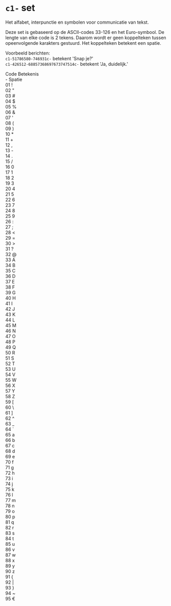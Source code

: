 # `c1-` set

Het alfabet, interpunctie en symbolen voor communicatie van tekst.

Deze set is gebaseerd op de ASCII-codes 33-126 en het Euro-symbool.
De lengte van elke code is 2 tekens.
Daarom wordt er geen koppelteken tussen opeenvolgende karakters gestuurd.
Het koppelteken betekent een spatie.

Voorbeeld berichten:  
`c1-51786580-746931c-` betekent 'Snap je?'  
`c1-426512-68857368697673747514c-` betekent 'Ja, duidelijk.'

Code  Betekenis  
\-  Spatie  
01  !  
02  "  
03  #  
04  $  
05  %  
06  &  
07  '  
08  (  
09  )  
10  *  
11  +  
12  ,  
13  -  
14  .  
15  /  
16  0  
17  1  
18  2  
19  3  
20  4  
21  5  
22  6  
23  7  
24  8  
25  9  
26  :  
27  ;  
28  <  
29  =  
30  >  
31  ?  
32  @  
33  A  
34  B  
35  C  
36  D  
37  E  
38  F  
39  G  
40  H  
41  I  
42  J  
43  K  
44  L  
45  M  
46  N  
47  O  
48  P  
49  Q  
50  R  
51  S  
52  T  
53  U  
54  V  
55  W  
56  X  
57  Y  
58  Z  
59  [  
60  \  
61  ]  
62  ^  
63  _  
64  `  
65  a  
66  b  
67  c  
68  d  
69  e  
70  f  
71  g  
72  h  
73  i  
74  j  
75  k  
76  l  
77  m  
78  n  
79  o  
80  p  
81  q  
82  r  
83  s  
84  t  
85  u  
86  v  
87  w  
88  x  
89  y  
90  z  
91  {  
92  |  
93  }  
94  ~  
95  €  
